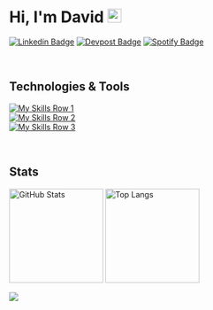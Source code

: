 <div>
   <h1>Hi, I'm David <img src="https://media.giphy.com/media/hvRJCLFzcasrR4ia7z/giphy.gif" width="25px">
   </h1>
</div>

[![Linkedin Badge](https://img.shields.io/badge/LinkedIn-0A66C2.svg?style=for-the-badge&logo=LinkedIn&logoColor=white
)](https://linkedin.com/in/gdcho)
[![Devpost Badge](https://img.shields.io/badge/Devpost-003E54.svg?style=for-the-badge&logo=Devpost&logoColor=white)](https://devpost.com/rjsgml?ref_content=user-portfolio&ref_feature=portfolio&ref_medium=global-nav)
[![Spotify Badge](https://img.shields.io/badge/Spotify-1DB954.svg?style=for-the-badge&logo=Spotify&logoColor=white
)](https://open.spotify.com/user/22wp3udkqoekawynox5ztcphi?si=c9a3f6c28b024040)

<br>

<h2>Technologies & Tools </h2>

[![My Skills Row 1](https://skillicons.dev/icons?i=python,java,c,js,ts,gcp,postman&theme=dark)
](https://skillicons.dev)
<br>
[![My Skills Row 2](https://skillicons.dev/icons?i=git,jquery,nodejs,express,nextjs,react,redux&theme=dark
)](https://skillicons.dev)
<br>
[![My Skills Row 3](https://skillicons.dev/icons?i=gradle,firebase,mongodb,mysql,postgresql,flask,prisma&theme=dark
)](https://skillicons.dev)

<br>

<h2>Stats </h2>

<p>
  <img height="170" src="https://github-readme-stats.vercel.app/api?username=gdcho&show_icons=true&theme=react&hide_border=true" alt="GitHub Stats" />
  <img height="170" src="https://github-readme-stats.vercel.app/api/top-langs/?username=gdcho&langs_count=8&layout=compact&theme=react&hide_border=true&hide=ejs,XSLT,cmake,css" alt="Top Langs" />
</p>

<img src="https://capsule-render.vercel.app/api?type=waving&color=gradient&height=80&section=footer"/>
